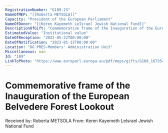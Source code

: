 ```yaml
---
RegistrationNumber: "G189-23"
NameOfMEP: "[[Roberta METSOLA]]"
Capacity: "President of the European Parliament"
NameOfDonor: "[[Keren Kayemeth LeIsrael Jewish National Fund]]"
DescriptionOfGift: "Commemorative frame of the Inauguration of the European Belvedere Forest Lookout"
EstimatedValue: "Institutional value"
DateOfReception: "2022-05-22T00:00:00"
DateOfNotification: "2023-01-12T00:00:00"
Location: "DG PRES-Members' Administration Unit"
Miscellaneous: nan
Id: "189"
LinkToPhoto: "https://www.europarl.europa.eu/pdf/meps/gifts/G189_1673540232461.jpg#"
---
```


# Commemorative frame of the Inauguration of the European Belvedere Forest Lookout

Received by: Roberta METSOLA
From: Keren Kayemeth LeIsrael Jewish National Fund
